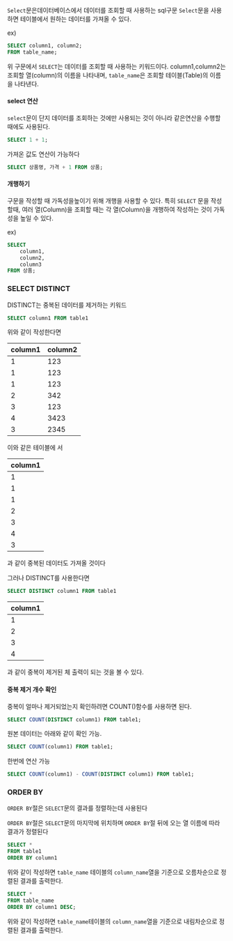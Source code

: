 `Select`문은데이터베이스에서 데이터를 조회할 때 사용하는 sql구문
`Select`문을 사용하면 테이블에서 원하는 데이터를 가져올 수 있다.

ex)
```sql
SELECT column1, column2;
FROM table_name;
```

위 구문에서 `SELECT`는 데이터를 조회할 때 사용하는 키워드이다.  column1,column2는 조회할 열(column)의 이름을 나타내며, `table_name`은 조회할 테이블(Table)의 이름을 나타낸다.

#### select 연산

`select`문이 단지 데이터를 조회하는 것에만 사용되는 것이 아니라 같은연산을 수행할 때에도 사용된다.

```sql
SELECT 1 + 1;
```


가져온 값도 연산이 가능하다

```sql
SELECT 상품명, 가격 + 1 FROM 상품;
```

#### 개행하기
구문을 작성할 때 가독성을높이기 위해 개행을 사용할 수 있다.
특히 `SELECT` 문을 작성할때, 여러 열(Column)을 조회할 때는 각 열(Column)을 개행하여 작성하는 것이 가독성을 높일 수 있다.

ex)
```sql
SELECT
	column1,
	column2,
	column3
FROM 상품;
```


### SELECT DISTINCT

DISTINCT는 중복된 데이터를 제거하는 키워드

```sql
SELECT column1 FROM table1
```

위와 같이 작성한다면

| column1 | column2 |
| ------- | ------- |
| 1       | 123     |
| 1       | 123     |
| 1       | 123     |
| 2       | 342     |
| 3       | 123     |
| 4       | 3423    |
| 3       | 2345    |
이와 같은 테이블에 서

| column1 |
| ------- |
| 1       |
| 1       |
| 1       |
| 2       |
| 3       |
| 4       |
| 3       |
과 같이 중복된 데이터도 가져올 것이다

그러나 DISTINCT를 사용한다면

```sql
SELECT DISTINCT column1 FROM table1
```

| column1 |
| ------- |
| 1       |
| 2       |
| 3       |
| 4       |
과 같이 중복이 제거된 체 출력이 되는 것을 볼 수 있다.

#### 중복 제거 개수 확인
중복이 얼마나 제거되었는지 확인하려면 COUNT()함수를 사용하면 된다.

```sql
SELECT COUNT(DISTINCT column1) FROM table1;
```

원본 데이터는 아래와 같이 확인 가능.

```sql
SELECT COUNT(column1) FROM table1;
```

한번에 연산 가능

```sql
SELECT COUNT(column1) - COUNT(DISTINCT column1) FROM table1;
```

### ORDER BY

`ORDER BY`절은 `SELECT`문의 결과를 정렬하는데 사용된다

`ORDER BY`절은 `SELECT`문의 마지막에 위치하며 
`ORDER BY`절 뒤에 오는 열 이름에 따라 결과가 정렬된다

```sql
SELECT *
FROM table1
ORDER BY column1
```

위와 같이 작성하면 `table_name` 테이블의 `column_name`열을 기준으로 오름차순으로 정렬된 결과를 출력한다.

```sql
SELECT *
FROM table_name
ORDER BY column1 DESC;
```

위와 같이 작성하면 `table_name`테이블의 `column_name`열을 기준으로 내림차순으로 정렬된 결과를 출력한다.